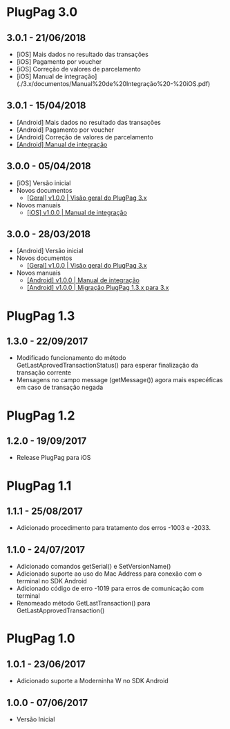 # PlugPag 3.0

## 3.0.1 - 21/06/2018
- [iOS] Mais dados no resultado das transações
- [iOS] Pagamento por voucher
- [iOS] Correção de valores de parcelamento
- [iOS] Manual de integração](./3.x/documentos/Manual%20de%20Integração%20-%20iOS.pdf)

## 3.0.1 - 15/04/2018
- [Android] Mais dados no resultado das transações
- [Android] Pagamento por voucher
- [Android] Correção de valores de parcelamento
- [[Android] Manual de integração](./3.x/documentos/Manual%20de%20Integração%20-%20Android.pdf)

## 3.0.0 - 05/04/2018
- [iOS] Versão inicial
- Novos documentos
    - [[Geral] v1.0.0 | Visão geral do PlugPag 3.x](./3.x/documentos/Manual%20de%20Integração%20-%20Visão%20Geral.pdf)
- Novos manuais
    - [[iOS] v1.0.0 | Manual de integração](./3.x/documentos/Manual%20de%20Integração%20-%20iOS.pdf)



## 3.0.0 - 28/03/2018
- [Android] Versão inicial
- Novos documentos
    - [[Geral] v1.0.0 | Visão geral do PlugPag 3.x](./3.x/documentos/Manual%20de%20Integração%20-%20Visão%20Geral.pdf)
- Novos manuais
    - [[Android] v1.0.0 | Manual de integração](./3.x/documentos/Manual%20de%20Integração%20-%20Android.pdf)
    - [[Android] v1.0.0 | Migração PlugPag 1.3.x para 3.x](./3.x/documentos/Manual%20de%20Integração%20-%20Android%20-%20Migração%201.3.0%20-%203.0.0.pdf)



# PlugPag 1.3

## 1.3.0 - 22/09/2017
- Modificado funcionamento do método GetLastAprovedTransactionStatus() para esperar finalização da transação corrente
- Mensagens no campo message (getMessage()) agora mais especéficas em caso de transação negada



# PlugPag 1.2

## 1.2.0 - 19/09/2017
- Release PlugPag para iOS



# PlugPag 1.1

## 1.1.1 - 25/08/2017
- Adicionado procedimento para tratamento dos erros -1003 e -2033.

## 1.1.0 - 24/07/2017
- Adicionado comandos getSerial() e SetVersionName()
- Adicionado suporte ao uso do Mac Address para conexão com o terminal no SDK Android
- Adicionado código de erro -1019 para erros de comunicação com terminal
- Renomeado método GetLastTransaction() para GetLastApprovedTransaction()



# PlugPag 1.0

## 1.0.1 - 23/06/2017
- Adicionado suporte a Moderninha W no SDK Android

## 1.0.0 - 07/06/2017
- Versão Inicial
